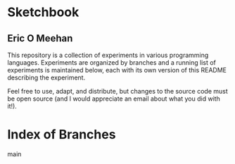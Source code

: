 #  Sketchbook
## Eric O Meehan

This repository is a collection of experiments in various programming languages.  Experiments are organized by branches and a running list of experiments is maintained below, each with its own version of this README describing the experiment.  

Feel free to use, adapt, and distribute, but changes to the source code must be open source (and I would appreciate an email about what you did with it!).


# Index of Branches


main
